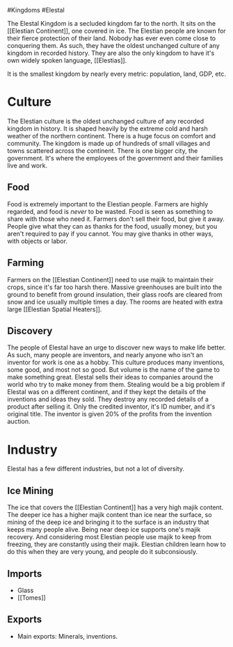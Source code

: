 #Kingdoms #Elestal 

The Elestal Kingdom is a secluded kingdom far to the north. It sits on the [[Elestian Continent]], one covered in ice. The Elestian people are known for their fierce protection of their land. Nobody has ever even come close to conquering them. As such, they have the oldest unchanged culture of any kingdom in recorded history. They are also the only kingdom to have it's own widely spoken language, [[Elestias]].

It is the smallest kingdom by nearly every metric: population, land, GDP, etc.
# Culture
The Elestian culture is the oldest unchanged culture of any recorded kingdom in history. It is shaped heavily by the extreme cold and harsh weather of the northern continent. There is a huge focus on comfort and community. The kingdom is made up of hundreds of small villages and towns scattered across the continent. There is one bigger city, the government. It's where the employees of the government and their families live and work.
## Food
Food is extremely important to the Elestian people. Farmers are highly regarded, and food is *never* to be wasted. Food is seen as something to share with those who need it. Farmers don't sell their food, but give it away. People give what they can as thanks for the food, usually money, but you aren't required to pay if you cannot. You may give thanks in other ways, with objects or labor.
## Farming
Farmers on the [[Elestian Continent]] need to use majik to maintain their crops, since it's far too harsh there. Massive greenhouses are built into the ground to benefit from ground insulation, their glass roofs are cleared from snow and ice usually multiple times a day. The rooms are heated with extra large [[Elestian Spatial Heaters]].
## Discovery
The people of Elestal have an urge to discover new ways to make life better. As such, many people are inventors, and nearly anyone who isn't an inventor for work is one as a hobby. This culture produces many inventions, some good, and most not so good. But volume is the name of the game to make something great. Elestal sells their ideas to companies around the world who try to make money from them. Stealing would be a big problem if Elestal was on a different continent, and if they kept the details of the inventions and ideas they sold. They destroy any recorded details of a product after selling it. Only the credited inventor, it's ID number, and it's original title. The inventor is given 20% of the profits from the invention auction.
# Industry
Elestal has a few different industries, but not a lot of diversity.
## Ice Mining
The ice that covers the [[Elestian Continent]] has a very high majik content. The deeper ice has a higher majik content than ice near the surface, so mining of the deep ice and bringing it to the surface is an industry that keeps many people alive. Being near deep ice supports one's majik recovery. And considering most Elestian people use majik to keep from freezing, they are constantly using their majik. Elestian children learn how to do this when they are very young, and people do it subconsiously. 
## Imports
- Glass
- [[Tomes]]
## Exports
- Main exports: Minerals, inventions.